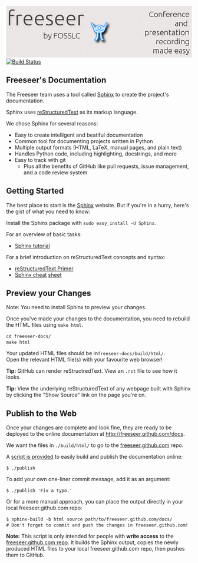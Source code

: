 [![freeseer](https://github.com/Freeseer/freeseer.github.io/raw/master/img/banner.png
"Freeseer by FOSSLC")](http://freeseer.github.com)
[![Build Status](https://travis-ci.org/Freeseer/freeseer.png)](https://travis-ci.org/Freeseer/freeseer-docs)

Freeseer's Documentation
------------------------

The Freeseer team uses a tool called [Sphinx](http://sphinx.pocoo.org) to create
the project's documentation.

Sphinx uses [reStructuredText](http://docutils.sf.net/rst.html) as its markup
language.

We chose Sphinx for several reasons:

* Easy to create intelligent and beatiful documentation
* Common tool for documenting projects written in Python
* Multiple output formats (HTML, LaTeX, manual pages, and plain text)
* Handles Python code, including highlighting, docstrings, and more
* Easy to track with git
  * Plus all the benefits of GitHub like pull requests, issue management, and a code review system

Getting Started
---------------
The best place to start is the [Sphinx](http://sphinx.pocoo.org) website.
But if you're in a hurry, here's the gist of what you need to know:

Install the Sphinx package with `sudo easy_install -U Sphinx`.

For an overview of basic tasks:

* [Sphinx tutorial](http://sphinx.pocoo.org/tutorial.html)

For a brief introduction on reStructuredText concepts and syntax:

* [reStructuredText Primer](http://sphinx.pocoo.org/rest.html)
* [Sphinx cheat](http://matplotlib.sourceforge.net/sampledoc/cheatsheet.html)
  [sheet](http://openalea.gforge.inria.fr/doc/openalea/doc/_build/html/source/sphinx/rest_syntax.html)


Preview your Changes
--------------------

Note: You need to install Sphinx to preview your changes.

Once you've made your changes to the documentation, you need to rebuild the HTML
files using `make html`.

    cd freeseer-docs/
    make html

Your updated HTML files should be in`freeseer-docs/build/html/`.  
Open the relevant HTML file(s) with your favourite web browser!

**Tip:** GitHub can render reStructredText. View an `.rst` file to see how it looks.

**Tip:** View the underlying reStructuredText of any webpage built with Sphinx
by clicking the "Show Source" link on the page you're on.


Publish to the Web
-------------------

Once your changes are complete and look fine, they are ready to be deployed to
the online documentation at http://freeseer.github.com/docs.

We want the files in `./build/html/` to go to the
[freeseer.github.com](https://github.com/Freeseer/freeseer.github.com) repo.

A [script is provided](https://github.com/Freeseer/freeseer-docs/blob/master/publish.sh)
to easily build and publish the documentation online:

    $ ./publish

To add your own one-liner commit message, add it as an argument:

    $ ./publish 'Fix a typo.'

Or for a more manual approach, you can place the output directly in your local freeseer.github.com repo:

    $ sphinx-build -b html source path/to/freeseer.github.com/docs/
    # Don't forget to commit and push the changes in freeseer.github.com!

**Note:** This script is only intended for people with **write access** to the
[freeseer.github.com repo](http://github.com/freeseer/freeseer.github.com). It
builds the Sphinx output, copies the newly produced HTML files to your local
freeseer.github.com repo, then pushes them to GitHub.
